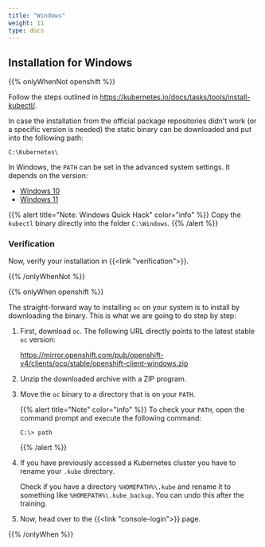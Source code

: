 ```yaml
---
title: "Windows"
weight: 11
type: docs
---
```


## Installation for Windows

{{% onlyWhenNot openshift %}}

Follow the steps outlined in <https://kubernetes.io/docs/tasks/tools/install-kubectl/>.

In case the installation from the official package repositories didn't work (or a specific version is needed) the static binary can be downloaded and put into the following path:

```
C:\Kubernetes\
```

In Windows, the `PATH` can be set in the advanced system settings. It depends on the version:

* [Windows 10](https://www.thewindowsclub.com/how-to-add-edit-a-path-variable-in-windows)
* [Windows 11](https://thecategorizer.com/windows/how-to-add-path-and-environment-variables-in-windows/)

{{% alert title="Note: Windows Quick Hack" color="info" %}}
Copy the `kubectl` binary directly into the folder `C:\Windows`.
{{% /alert %}}


### Verification

Now, verify your installation in {{<link "verification">}}.

{{% /onlyWhenNot %}}

{{% onlyWhen openshift %}}

The straight-forward way to installing `oc` on your system is to install by downloading the binary.
This is what we are going to do step by step:

1. First, download `oc`. The following URL directly points to the latest stable `oc` version:

   <https://mirror.openshift.com/pub/openshift-v4/clients/ocp/stable/openshift-client-windows.zip>

1. Unzip the downloaded archive with a ZIP program.
1. Move the `oc` binary to a directory that is on your `PATH`.

   {{% alert title="Note" color="info" %}}
   To check your `PATH`, open the command prompt and execute the following command:

   ```
   C:\> path
   ```

   {{% /alert %}}

1. If you have previously accessed a Kubernetes cluster you have to rename your `.kube` directory.

   Check if you have a directory `%HOMEPATH%\.kube` and rename it to something like `%HOMEPATH%\.kube_backup`.
   You can undo this after the training.

1. Now, head over to the {{<link "console-login">}} page.

{{% /onlyWhen %}}

